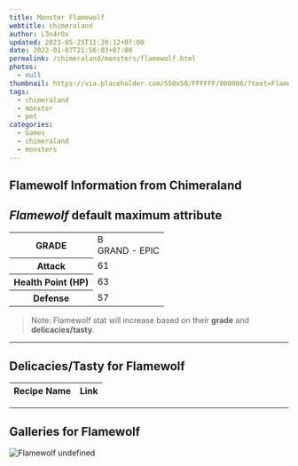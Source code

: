 ```yaml
---
title: Monster Flamewolf
webtitle: chimeraland
author: L3n4r0x
updated: 2023-05-25T11:20:12+07:00
date: 2022-01-07T21:56:03+07:00
permalink: /chimeraland/monsters/flamewolf.html
photos:
  - null
thumbnail: https://via.placeholder.com/550x50/FFFFFF/000000/?text=Flamewolf
tags:
  - chimeraland
  - monster
  - pet
categories:
  - Games
  - chimeraland
  - monsters
---
```


<link
  rel="stylesheet"
  href="https://rawcdn.githack.com/dimaslanjaka/Web-Manajemen/870a349/css/bootstrap-5-3-0-alpha3-wrapper.css"
/>
<section id="bootstrap-wrapper">
  <div data-bs-theme="dark">
    <h2>Flamewolf Information from Chimeraland</h2>
    <h2 id="attribute"><i>Flamewolf</i> default maximum attribute</h2>
    <div class="row">
      <div class="col mb-2">
        <div class="card">
          <div class="card-body">
            <table>
              <tr>
                <th>GRADE</th>
                <td>B <br /><span class="text-purple">GRAND - EPIC</span></td>
              </tr>
              <tr>
                <th>Attack</th>
                <td>61</td>
              </tr>
              <tr>
                <th>Health Point (HP)</th>
                <td>63</td>
              </tr>
              <tr>
                <th>Defense</th>
                <td>57</td>
              </tr>
            </table>
          </div>
        </div>
      </div>
    </div>
    <blockquote>
      Note: Flamewolf stat will increase based on their <b>grade</b> and
      <b>delicacies/tasty</b>.
    </blockquote>
    <hr />
    <h2 id="delicacies">Delicacies/Tasty for Flamewolf</h2>
    <div class="card">
      <div class="card-body">
        <div class="table-responsive">
          <table class="table table-striped">
            <thead>
              <tr>
                <th>Recipe Name</th>
                <th>Link</th>
              </tr>
            </thead>
            <tbody></tbody>
          </table>
        </div>
      </div>
    </div>
    <hr />
    <div id="gallery">
      <h2>Galleries for Flamewolf</h2>
      <div class="row">
        <div class="col-lg-6 col-12">
          <img
            src="https://www.webmanajemen.com/undefined"
            alt="Flamewolf undefined"
          />
        </div>
      </div>
    </div>
  </div>
</section>